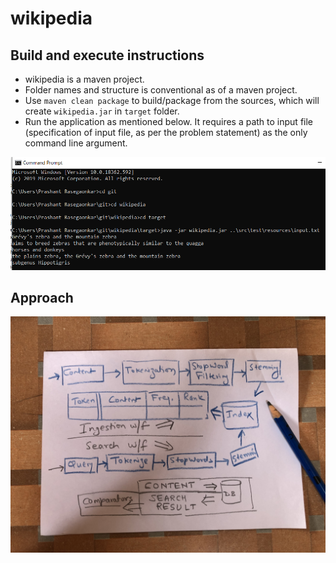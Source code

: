 # wikipedia

## Build and execute instructions
 - wikipedia is a maven project.
 - Folder names and structure is conventional as of a maven project.
 - Use `maven clean package` to build/package from the sources, which will create `wikipedia.jar` in `target` folder.
 - Run the application as mentioned below. It requires a path to input file (specification of input file, as per the problem statement) as the only command line argument.

![alt text](https://raw.githubusercontent.com/prasegaonkar/wikipedia/master/execute.PNG) 
 
 

## Approach

![alt text](https://raw.githubusercontent.com/prasegaonkar/wikipedia/master/IMG_1261.jpg)